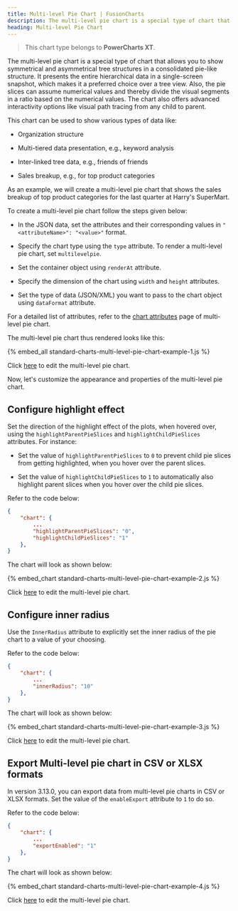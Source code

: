 ```yaml
---
title: Multi-level Pie Chart | FusionCharts
description: The multi-level pie chart is a special type of chart that allows you to show symmetrical/asymmetrical tree structures in a consolidated pie-like structure
heading: Multi-level Pie Chart
---
```


> This chart type belongs to **PowerCharts XT**.

The multi-level pie chart is a special type of chart that allows you to show symmetrical and asymmetrical tree structures in a consolidated pie-like structure. It presents the entire hierarchical data in a single-screen snapshot, which makes it a preferred choice over a tree view. Also, the pie slices can assume numerical values and thereby divide the visual segments in a ratio based on the numerical values. The chart also offers advanced interactivity options like visual path tracing from any child to parent.

This chart can be used to show various types of data like:

- Organization structure

- Multi-tiered data presentation, e.g., keyword analysis

- Inter-linked tree data, e.g., friends of friends

- Sales breakup, e.g., for top product categories

As an example, we will create a multi-level pie chart that shows the sales breakup of top product categories for the last quarter at Harry's SuperMart.

To create a multi-level pie chart follow the steps given below:

- In the JSON data, set the attributes and their corresponding values in `"<attributeName>": "<value>"` format.

- Specify the chart type using the `type` attribute. To render a multi-level pie chart, set `multilevelpie`.

- Set the container object using `renderAt` attribute.

- Specify the dimension of the chart using `width` and `height` attributes.

- Set the type of data (JSON/XML) you want to pass to the chart object using `dataFormat` attribute.

For a detailed list of attributes, refer to the [chart attributes](/chart-attributes?chart=multilevelpie) page of multi-level pie chart.

The multi-level pie chart thus rendered looks like this:

{% embed_all standard-charts-multi-level-pie-chart-example-1.js %}

Click [here](http://jsfiddle.net/fusioncharts/njjra2r4/) to edit the multi-level pie chart.

Now, let's customize the appearance and properties of the multi-level pie chart.

## Configure highlight effect

Set the direction of the highlight effect of the plots, when hovered over, using the `highlightParentPieSlices` and `highlightChildPieSlices` attributes. For instance:

- Set the value of `highlightParentPieSlices` to `0` to prevent child pie slices from getting highlighted, when you hover over the parent slices.

- Set the value of `highlightChildPieSlices` to `1` to automatically also highlight parent slices when you hover over the child pie slices.

Refer to the code below:

```json
{
    "chart": {
    	...
        "highlightParentPieSlices": "0",
        "highlightChildPieSlices": "1"
    },
}
```

The chart will look as shown below:

{% embed_chart standard-charts-multi-level-pie-chart-example-2.js %}

Click [here](http://jsfiddle.net/fusioncharts/xcjhaz28/) to edit the multi-level pie chart.

## Configure inner radius

Use the `InnerRadius` attribute to explicitly set the inner radius of the pie chart to a value of your choosing.

Refer to the code below:

```json
{
    "chart": {
    	...
        "innerRadius": "10"
    },
}
```

The chart will look as shown below:

{% embed_chart standard-charts-multi-level-pie-chart-example-3.js %}

Click [here](http://jsfiddle.net/fusioncharts/yw2mf0rj/) to edit the multi-level pie chart.

## Export Multi-level pie chart in CSV or XLSX formats

In version 3.13.0, you can export data from multi-level pie charts in CSV or XLSX formats. Set the value of the `enableExport` attribute to `1` to do so.

Refer to the code below:

```json
{
    "chart": {
    	...
        "exportEnabled": "1"
    },
}
```

The chart will look as shown below:

{% embed_chart standard-charts-multi-level-pie-chart-example-4.js %}

Click [here](http://jsfiddle.net/fusioncharts/pcmz12Lv/) to edit the multi-level pie chart.

